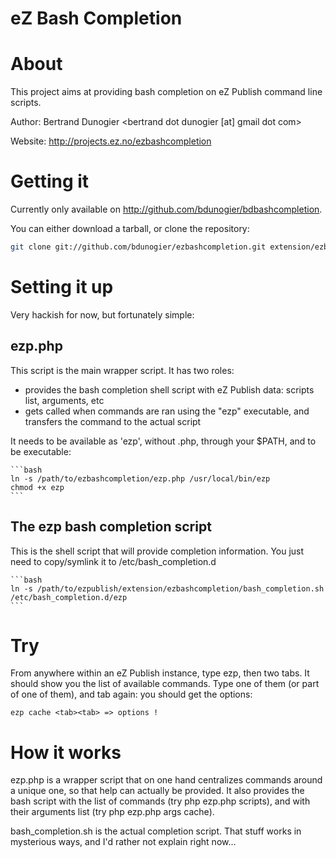 eZ Bash Completion
==================

About
=====

This project aims at providing bash completion on eZ Publish command line scripts.

Author: Bertrand Dunogier <bertrand dot dunogier [at] gmail dot com>

Website: http://projects.ez.no/ezbashcompletion

Getting it
==========

Currently only available on http://github.com/bdunogier/bdbashcompletion.

You can either download a tarball, or clone the repository:

```bash
git clone git://github.com/bdunogier/ezbashcompletion.git extension/ezbashcompletion
```

Setting it up
=============

Very hackish for now, but fortunately simple:

ezp.php
-------
This script is the main wrapper script. It has two roles:

- provides the bash completion shell script with eZ Publish data: scripts list, arguments, etc
- gets called when commands are ran using the "ezp" executable, and transfers the command to the actual script

It needs to be available as 'ezp', without .php, through your $PATH, and to be executable:

    ```bash
    ln -s /path/to/ezbashcompletion/ezp.php /usr/local/bin/ezp
    chmod +x ezp
    ```

The ezp bash completion script
------------------------------

This is the shell script that will provide completion information. You just need to copy/symlink it to
/etc/bash_completion.d

    ```bash
    ln -s /path/to/ezpublish/extension/ezbashcompletion/bash_completion.sh /etc/bash_completion.d/ezp
    ```

Try
===
From anywhere within an eZ Publish instance, type ezp<space>, then two tabs. It should show you the list of available
commands. Type one of them (or part of one of them), and tab again: you should get the options:

```
ezp cache <tab><tab> => options !
```

How it works
============

ezp.php is a wrapper script that on one hand centralizes commands around a unique one, so that help can actually be
provided. It also provides the bash script with the list of commands (try php ezp.php scripts), and with their arguments
list (try php ezp.php args cache).

bash_completion.sh is the actual completion script. That stuff works in mysterious ways, and I'd rather not explain
right now...